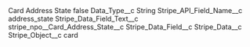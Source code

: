 <?xml version="1.0" encoding="UTF-8"?>
<CustomMetadata xmlns="http://soap.sforce.com/2006/04/metadata" xmlns:xsi="http://www.w3.org/2001/XMLSchema-instance" xmlns:xsd="http://www.w3.org/2001/XMLSchema">
    <label>Card Address State</label>
    <protected>false</protected>
    <values>
        <field>Data_Type__c</field>
        <value xsi:type="xsd:string">String</value>
    </values>
    <values>
        <field>Stripe_API_Field_Name__c</field>
        <value xsi:type="xsd:string">address_state</value>
    </values>
    <values>
        <field>Stripe_Data_Field_Text__c</field>
        <value xsi:type="xsd:string">stripe_npo__Card_Address_State__c</value>
    </values>
    <values>
        <field>Stripe_Data_Field__c</field>
        <value xsi:nil="true"/>
    </values>
    <values>
        <field>Stripe_Data__c</field>
        <value xsi:nil="true"/>
    </values>
    <values>
        <field>Stripe_Object__c</field>
        <value xsi:type="xsd:string">card</value>
    </values>
</CustomMetadata>
